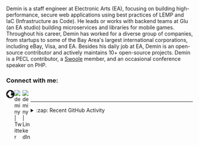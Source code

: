 Demin is a staff engineer at Electronic Arts (EA), focusing on building high-performance, secure web applications using best practices of LEMP and IaC (Infrastructure as Code). He leads or works with backend teams at Glu (an EA studio) building microservices and libraries for mobile games. Throughout his career, Demin has worked for a diverse group of companies, from startups to some of the Bay Area's largest international corporations, including eBay, Visa, and EA. Besides his daily job at EA, Demin is an open-source contributor and actively maintains 10+ open-source projects. Demin is a PECL contributor, a [Swoole](https://github.com/swoole) member, and an occasional conference speaker on PHP.

### Connect with me:

[<img align="left" alt="https://deminy.in" width="22px" src="https://raw.githubusercontent.com/iconic/open-iconic/master/svg/globe.svg" />][website]
[<img align="left" alt="deminy | Twitter" width="22px" src="https://cdn.jsdelivr.net/npm/simple-icons@v3/icons/twitter.svg" />][twitter]
[<img align="left" alt="deminy | LinkedIn" width="22px" src="https://cdn.jsdelivr.net/npm/simple-icons@v3/icons/linkedin.svg" />][linkedin]

<br />

[website]: https://deminy.in
[linkedin]: https://www.linkedin.com/in/deminy
[twitter]: https://twitter.com/deminy

---

<details>
  <summary>:zap: Recent GitHub Activity</summary>

<!--START_SECTION:activity-->
1. 💪 Opened PR [#7106](https://github.com/hyperf/hyperf/pull/7106) in [hyperf/hyperf](https://github.com/hyperf/hyperf)
2. 🚀 Published release [5.1.4](https://github.com/swoole/ide-helper/releases/tag/5.1.4) in [swoole/ide-helper](https://github.com/swoole/ide-helper)
3. 🗣 Commented on [#176](https://github.com/swoole/library/issues/176#issuecomment-2264632587) in [swoole/library](https://github.com/swoole/library)
4. 🔒 Closed issue [#176](https://github.com/swoole/library/issues/176) in [swoole/library](https://github.com/swoole/library)
5. 🔒 Closed issue [#175](https://github.com/swoole/library/issues/175) in [swoole/library](https://github.com/swoole/library)
<!--END_SECTION:activity-->

</details>
